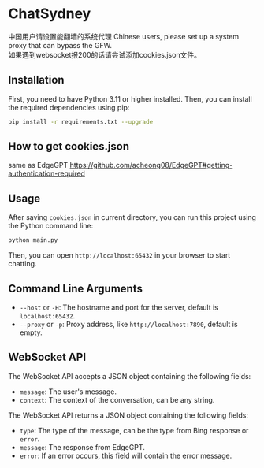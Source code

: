 # ChatSydney
中国用户请设置能翻墙的系统代理 Chinese users, please set up a system proxy that can bypass the GFW.  
如果遇到websocket报200的话请尝试添加cookies.json文件。


## Installation

First, you need to have Python 3.11 or higher installed. Then, you can install the required dependencies using pip:

```bash
pip install -r requirements.txt --upgrade
```

## How to get cookies.json
same as EdgeGPT https://github.com/acheong08/EdgeGPT#getting-authentication-required

## Usage

After saving `cookies.json` in current directory, you can run this project using the Python command line:

```bash
python main.py
```

Then, you can open `http://localhost:65432` in your browser to start chatting.

## Command Line Arguments

- `--host` or `-H`: The hostname and port for the server, default is `localhost:65432`.
- `--proxy` or `-p`: Proxy address, like `http://localhost:7890`, default is empty.

## WebSocket API

The WebSocket API accepts a JSON object containing the following fields:

- `message`: The user's message.
- `context`: The context of the conversation, can be any string.

The WebSocket API returns a JSON object containing the following fields:

- `type`: The type of the message, can be the type from Bing response or `error`.
- `message`: The response from EdgeGPT.
- `error`: If an error occurs, this field will contain the error message.
